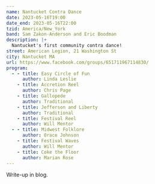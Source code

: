 ```yaml
---
name: Nantucket Contra Dance
date: 2023-05-16T19:00
date_end: 2023-05-16T22:00
tzid: America/New_York
band: Sam Zakon-Anderson and Eric Boodman
description: |+
  Nantucket's first community contra dance!
street: American Legion, 21 Washington St
city: Nantucket MA
url: https://www.facebook.com/groups/651711967114830/
program:
  - - title: Easy Circle of Fun
      author: Linda Leslie
    - title: Accretion Reel
      author: Chris Page
    - title: Gallopede
      author: Traditional
    - title: Jefferson and Liberty
      author: Traditional
    - title: Festival Reel
      author: Will Mentor
  - - title: Midwest Folklore
      author: Orace Johnson
    - title: Festival Waves
      author: Will Mentor
    - title: Coke the Floor
      author: Marian Rose
---
```


Write-up in blog.
